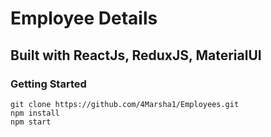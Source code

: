 # Employee Details

## Built with ReactJs, ReduxJS, MaterialUI

### Getting Started

```
git clone https://github.com/4Marsha1/Employees.git
npm install
npm start
```
